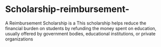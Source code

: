 # Scholarship-reimbursement-
A Reimbursement Scholarship is a This scholarship helps reduce the financial burden on students by refunding the money spent on education, usually offered by government bodies, educational institutions, or private organizations
